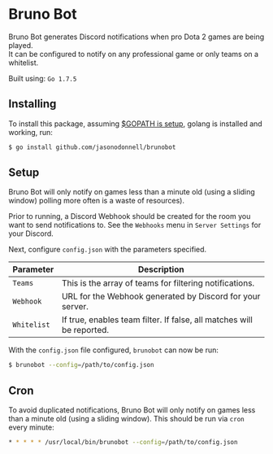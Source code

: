 # Bruno Bot

Bruno Bot generates Discord notifications when pro Dota 2 games are being played.  
It can be configured to notify on any professional game or only teams on a whitelist.

Built using: `Go 1.7.5`

## Installing

To install this package, assuming [$GOPATH is setup](https://golang.org/doc/install), golang is installed and working, run:

```bash
$ go install github.com/jasonodonnell/brunobot
```

## Setup

Bruno Bot will only notify on games less than a minute old (using a sliding window)
polling more often is a waste of resources).

Prior to running, a Discord Webhook should be created for the room you want to send 
notifications to.  See the `Webhooks` menu in `Server Settings` for your Discord.

Next, configure `config.json` with the parameters specified.

| Parameter   | Description                                                            |
|-------------|------------------------------------------------------------------------|
| `Teams`     | This is the array of teams for filtering notifications.                |
| `Webhook`   | URL for the Webhook generated by Discord for your server.              |
| `Whitelist` | If true, enables team filter.  If false, all matches will be reported. |


With the `config.json` file configured, `brunobot` can now be run:

```bash
$ brunobot --config=/path/to/config.json
```

## Cron

To avoid duplicated notifications, Bruno Bot will only notify on games less than 
a minute old (using a sliding window).  This should be run via `cron` every minute:

```bash
* * * * * /usr/local/bin/brunobot --config=/path/to/config.json
```
